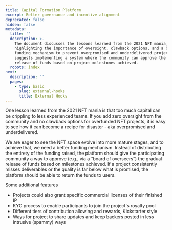 ```yaml
---
title: Capital Formation Platform
excerpt: Better governance and incentive alignment
deprecated: false
hidden: false
metadata:
  title: ''
  description: >-
    The document discusses the lessons learned from the 2021 NFT mania,
    highlighting the importance of oversight, clawback options, and a better
    funding mechanism to prevent overpromised and underdelivered projects. It
    suggests implementing a system where the community can approve the gradual
    release of funds based on project milestones achieved.
  robots: index
next:
  description: ''
  pages:
    - type: basic
      slug: external-hooks
      title: External Hooks
---
```

One lesson learned from the 2021 NFT mania is that too much capital can be crippling to less experienced teams. If you add zero oversight from the community and no clawback options for overfunded NFT projects, it is easy to see how it can become a recipe for disaster - aka overpromised and underdelivered. 

We are eager to see the NFT space evolve into more mature stages, and to achieve that, we need a better funding mechanism. Instead of distributing the entirety of the funding raised, the platform should give the participating community a way to approve (e.g., via a “board of overseers”) the gradual release of funds based on milestones achieved. If a project consistently misses deliverables or the quality is far below what is promised, the platform should be able to return the funds to users.

Some additional features

- Projects could also grant specific commercial licenses of their finished IP
- KYC process to enable participants to join the project's royalty pool
- Different tiers of contribution allowing and rewards, Kickstarter style
- Ways for project to share updates and keep backers posted in less intrusive (spammy) ways